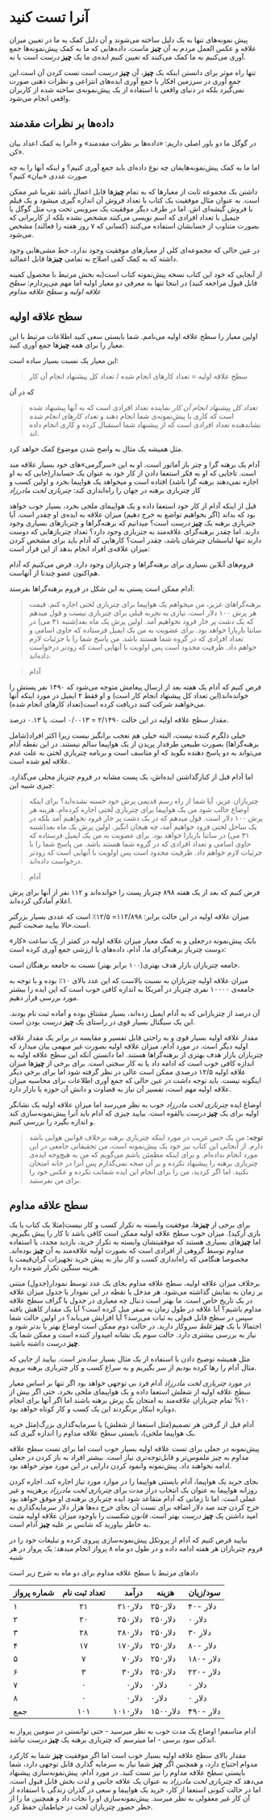 # آنرا تست کنید

پیش نمونه‌های تنها به یک دلیل ساخته می‌شوند و آن دلیل کمک به ما در تعیین میزان علاقه و عکس العمل مردم به آن **چیز** ماست. داده‌هایی که ما به کمک  پیش‌نمونه‌ها جمع آوری می‌کنیم به ما کمک می‌کنند که تعیین کنیم ایده‌ی ما یک **چیز** _درست_ است یا نه.

تنها راه موثر برای دانستن اینکه یک **چیز**، آن **چیز** _درست_ است تست کردن آن است.این جمع آوری در سرزمین افکار با جمع آوری ایده‌های انتزاعی و نظرات ذهنی صورت نمی‌گیرد بلکه در دنیای واقعی با استفاده از یک پیش‌نمونه‌ی ساخته شده از کاربران واقعی انجام می‌شود. 

## داده‌ها بر نظرات مقدمند

در گوگل ما دو باور اصلی داریم: «داده‌ها بر نظرات مقدمند» و «آنرا به کمک اعداد بیان کن».

اما ما به کمک پیش‌نمونه‌هایمان چه نوع داده‌ای باید جمع آوری کنیم؟ و اینکه آنها را به چه صورت عددی «بیان» کنیم؟

داشتن یک مجموعه ثابت از معیارها که به تمام **چیز**ها قابل اعمال باشد تقریبا غیر ممکن است. به عنوان مثال موفقیت یک کتاب با تعداد فروش آن اندازه گیری میشود و یک فیلم با فروش گیشه‌ای اش. اما در طرف دیگر موفقیت یک سرویس تحت وب مثل گوگل یا جیمیل با تعداد افرادی که اسم نویسی می‌کنند مشخص نشده بلکه از کاربرانی که بصورت متناوب از حسابشان استفاده می‌کنند (کسانی که ۷ روز هفته را فعالند) مشخص می‌شود.

در عین حالی که مجموعه‌ای کلی از معیارهای موفقیت وجود ندارد، خط مشی‌هایی وجود داشته که به کمک کمی اصلاح به تمامی **چیز**ها قابل اعمالند. 

از آنجایی که خود این کتاب نسخه پیش‌نمونه کتاب است(به بخش مرتبط با محصول کمینه قابل قبول مراجعه کنید) در اینجا تنها به معرفی دو معیار اولیه اما مهم می‌پردازم: _سطح علاقه اولیه_ و _سطح علاقه مداوم_

## سطح علاقه اولیه

اولین معیار را سطح علاقه اولیه می‌نامم. شما بایستی سعی کنید اطلاعات مرتبط با این معیار را برای همه **چیز**ها جمع آوری کنید.

این معیار یک نسبت بسیار ساده است: 

> سطح علاقه اولیه = تعداد کارهای انجام شده / تعداد کل پیشنهاد انجام آن کار

که در آن

> _تعداد کل پیشنهاد انجام آن کار_ نماینده تعداد افرادی است که به آنها پیشنهاد شده است که کاری با پیش‌نمونه‌ی شما انجام دهند
و
> _تعداد کارهای انجام شده_ نشاندهنده تعداد افرادی است که از پیشنهاد شما استقبال کرده و کاری انجام داده اند.

مثل همیشه یک مثال به واضح شدن موضوع کمک خواهد کرد. 

آدام یک برهنه گرا و چتر باز آماتور است. او به این «سرگرمی»های خود بسیار علاقه مند است. تاجایی که او به فکر استعفا دادن از کار خود به عنوان یک حسابدار(جایی که به او اجازه نمی‌دهند برهنه گرا باشد) افتاده است و میخواهد یک هواپیما بخرد و اولین کسب و کار چتربازی برهنه در جهان را راه‌اندازی کند: _چتربازی لخت مادرزاد_ 

قبل از اینکه آدام از کار خود استعفا داده و یک هواپیمای ملخی بخرد، بسیار خوب خواهد بود که بداند (اگر بخواهیم تواضع به خرج دهیم) میزان علاقه به ایده‌ی او چقدر است. آیا جتربازی برهنه یک **چیز** _درست_ است؟ میدانیم که برهنه‌گراها و چتربازهای بسیاری وجود دارند. اما چقدر برهنه‌گرای علاقه‌مند به جتربازی وجود دارد؟ تعداد چتربازهایی که دوست دارند تنها لباسشان چترشان باشد، چقدر است؟ کارهایی که آدام باید برای مشخص کردن میزان علاقه‌ی افراد انجام بدهد از این قرار است:

فروم‌های آنلاین بسیاری برای برهنه‌گراها و چتربازان وجود دارد. فرض می‌کنیم که آدام هم‌اکنون عضو چندتا از آنهاست.

آدام ممکن است پستی به این شکل در فروم برهنه‌گراها بفرستد:

> برهنه‌گراهای عزیز، من میخواهم یک هواپیما برای چتربازی لختی اجاره کنم. قیمت هر پرش ۱۰۰ دلار است. نیازی به تجربه قبلی برای چتربازی نیست و قول میدهم که یک دشت پر خار فرود نخواهیم آمد. اولین پرش یک ماه بعد(شنبه ۳۱ می) در سانتا باربارا خواهد بود. برای عضویت به من یک ایمیل فرستاده که حاوی اسامی و تعداد افرادی که در گروه شما هستند باشد. من پاسخ شما را با جزئیات لازم خواهم داد. ظرفیت محدود است پس اولویت با آنهایی است که زودتر درخواست داده‌اند. 

> آدام

فرض کنیم که آدام یک هفته بعد از ارسال پیغامش متوجه می‌شود که ۱۴۹۰ نفر پستش را خوانده‌اند(این تعداد کل پیشنهاد‌ انجام کار است) و او فقط ۲ ایمیل در مورد اینکه آنها می‌خواهند شرکت کنند دریافت کرده است(تعداد کارهای انجام شده).

مقدار سطح علاقه اولیه در این حالت ۲/۱۴۹۰ = ۰/۰۰۱۳ است. یا ۰.۱۳ درصد. 

خیلی دلگرم کننده نیست، البته خیلی هم تعجب برانگیز نیست زیرا اکثر افراد(شامل برهنه‌گراها) بصورت طبیعی طرفدار پریدن از یک هواپیما سالم نیستند. در این نقطه آدام می‌تواند به دو پاسخ دهنده بگوید که او متاسف است و برنامه چتربازی لختی به علت عدم علاقه لغو شده است.

اما آدام قبل از کنارگذاشتن ایده‌اش، یک پست مشابه در فروم چترباز محلی می‌گذارد. چیزی شبیه این:

> چتربازان عزیز، آیا شما از راه رسم قدیمی پرش خود خسته نشده‌اید؟ برای اینکه اوضاع جالب شود من یک هواپیما برای چتربازی لختی اجاره کرده‌ام. هزینه هر پرش ۱۰۰ دلار است. قول میدهم که در یک دشت پر خار فرود نخواهیم آمد بلکه در یک ساحل لختی فرود خواهیم آمد، چه هیجان انگیز. اولین پرش یک ماه بعد(شنبه ۳۱ می) در سانتا باربارا خواهد بود. برای عضویت به من یک ایمیل فرستاده که حاوی اسامی و تعداد افرادی که در گروه شما هستند باشد. من پاسخ شما را با جزئیات لازم خواهم داد. ظرفیت محدود است پس اولویت با آنهایی است که زودتر درخواست داده‌اند. 

> آدام

فرض کنیم که بعد از یک هفته ۸۹۸ چترباز پست را خوانده‌اند و ۱۱۲ نفر از آنها برای پرش اعلام آمادگی کرده‌اند. 

میزان علاقه اولیه در این حالت برابر: ۱۱۲/۸۹۸= ۱۲/۵٪ است که عددی بسیار بزرگتر است.حالا بیایید صحبت کنیم.

بایک پیش‌نمونه درجعلی و به کمک معیار میزان علاقه اولیه در کمتر از یک ساعت «کار» دوست چترباز برهنه‌گرای ما، آدام، داده‌های با ارزشی جمع آوری کرده است:

جامعه چتربازان بازار هدف بهتری(۱۰۰ برابر بهتر) نسبت به جامعه برهنگان است. 

میزان علاقه اولیه چتربازان به نسبت بالاست که این عدد بالای ۱۰٪ بوده و با توجه به جامعه‌ی ۱۰۰۰۰ نفری چترباز در آمریکا به اندازه کافی خوب است که این ایده را بیشتر مورد بررسی قرار دهیم. 

آن درصد از چتربازانی که به آدام ایمیل زده‌اند، بسیار مشتاق بوده و آماده ثبت نام بودند. این یک سیگنال بسیار قوی در راستای یک **چیز** _درست_ بودن است. 

مقدار علاقه اولیه بسیار قوی و به راحتی قابل تفسیر و مقایسه در برابر یک مقدار علاقه اولیه دیگر است. در مورد آدام، میزان علاقه اولیه بصورت غیر مبهمی بیان میدارد که چتربازان بازار هدف بهتری از برهنه‌گراها هستند. اما دانستن آنکه این سطح علاقه اولیه به اندازه کافی خوب است که ادامه داد یا نه کار سختی است. برای برخی از **چیز**ها میزان علاقه اولیه ۱۲/۵ درصدی ممکن است عالی در نظر گرفته شود اما برای برخی دیگر اینگونه نیست. باید توجه داشت در عین حالی که جمع آوری اطلاعات برای محاسبه میزان علاقه اولیه مهم است، تفسیر آن نیاز به قضاوت و دانش آن حوزه یا بازار دارد. 

اوضاع ایده _چتربازی لخت مادرزاد_ خوب به نظر می‌رسد اما میزان علاقه اولیه یک نشانگر اولیه برای یک  **چیز** _درست_ بالقوه است. بیایید چیزی که آدام باید آنرا پیش‌نمونه‌سازی کند و اندازه بگیرد را بررسی کنیم.

> **توجه:** من یک حس غریب در مورد اینکه چتربازی برهنه برخلاف قوانین هوایی باشد دارم. از آنجایی این کتاب نیز خود یک پیش‌نمونه است، من تحقیقاتی جامعی در این مورد انجام نداده‌ام. و برای اینکه مطمئن باشم می‌گویم که من به هیچ‌وجه ایده‌ی چتربازی برهنه را پیشنهاد نکرده و بر آن صحه نمی‌گذارم پس آنرا در خانه امتحان نکنید. اما اگر کردید، من را برای انجام این ایده شماتت نکرده و عکس خود را برای من نفرستید.

## سطح علاقه مداوم

برای برخی از **چیز**ها، موفقیت وابسته به تکرار کسب و کار نیست(مثلا یک کتاب یا یک بازی آرکید). میزان خوب سطح علاقه اولیه ممکن است کافی باشد تا کار را پیش بگیریم. اما **چیز**های بسیاری هستند که موفقیتشان وابسته به تکرار خرید، بازدید مجدد، یا استفاده مداوم توسط گروهی از افرادی است که بصورت اولیه علاقه‌مند به آن **چیز** بوده‌اند. مخصوصا هنگامی که راه‌اندازی کسب و کار نیاز به پیش خرید تجهیزات گران‌قیمت یا هزینه سنگین تکرار شونده دارد. 

برخلاف میزان علاقه اولیه، سطح علاقه مداوم بجای یک عدد توسط نمودار(جدول) مبتنی بر زمان به نمایش گذاشته می‌شود. هر مدخل یا نقطه در این نمودار یا جدول میزان علاقه در یک تاریخ خاص است. ما بهتر است دنبال چه معیاری در جدول یا گراف سطح علاقه مداوم باشیم؟ آیا علاقه در طول زمان به صفر میل کرده است؟ آیا یک مقدار کاهش یافته سپس در سطح قابل قبولی به ثبات می‌رسد؟ آیا افزایش می‌یابد؟ در اولین حالت شما احتمالا با یک **چیز** _غلط_ سروکار دارید. در حالت دوم ممکن است اوضاع بهتر یا بدتر شود و نیاز به بررسی بیشتری دارد. حالت سوم یک نشانه امیدوار کننده است و ممکن شما یک **چیز** _درست_ داشته باشید.

مثل همیشه توضیح دادن با استفاده از یک مثال بسیار ساده‌تر است. بیایید از جایی که مثال آدام را رها کرده‌ بودیم از سر بگیریم و به سراغ کسب و کار چتربازی برهنه برویم. 

در مورد _چتربازی لخت مادرزاد_ آدام فرد بی توجهی خواهد بود اگر تنها بر اساس معیار سطح علاقه اولیه از شغلش استعفا داده و یک هواپیمای ملخی بخرد. حتی اگر بیش از ۱۰% تمام چتربازان علاقه‌مند به امتحان یک پرش برهنه باشند اما اگر آنها برای انجام دوباره اینکار برنگردند این یک کسب و کار کوتاه خواهد بود. 

آدام قبل از گرفتن هر تصمیم(مثل استعفا از شغلش) یا سرمایه‌گذاری بزرگ(مثل خرید یک هواپیما ملخی)، بایستی سطح علاقه مداوم را اندازه گیری کند. 

پیش‌نمونه در جعلی برای تست علاقه اولیه بسیار خوب است اما برای تست سطح علاقه مداوم به چیز ملموس‌تر و قابل‌توجه‌تری نیاز است. بیشتر افراد به باز کردن در جعلی ادامه نخواهند داد. پیش‌نمونه وانمود کردن دارایی در این مورد موثر خواهد بود. 

بجای خرید یک هواپیما، آدام بایستی هواپیما را در موارد مورد نیاز اجاره کند. اجاره کردن روزانه هواپیما به عنوان یک انتخاب دراز مدت برای _چتربازی لخت مادرزاد_ پرهزینه و غیر عملی است. اما تا زمانی که آدام متقاعد شود ایده چتربازی برهنه‌ی او موفق خواهد بود خرج کردن چند صد دلار اضافه برای تست آن بجای خرج ده‌ها هزار دلار سرمایه‌گذاری به امید داشتن یک **چیز** _درست_ بهتر است. _قانون شکست_ را باوجود میزان علاقه اولیه مثبت به خاطر بیاورید که شانس بر علیه **چیز** آدام است.

بیایید فرض کنیم که آدام از پروتکل پیش‌نمونه‌سازی پیروی کرده و تبلیغات خود را در فروم چتربازان هر هفته ادامه داده و در طول دو ماه ۸ پرواز انجام میدهد: یک پرواز در هر شنبه

دادهای مرتبط با سطح علاقه مداوم برای دو ماه به شرح زیر است

| شماره پرواز | تعداد ثبت نام | درآمد  | هزینه  | سود/زیان |
| ------------|:-------------:| ------:| ------ | -------- |
|۱            |۲۱             | ۲۱۰دلار | ۲۵۰دلار |۴۰- دلار   |
|۲            |۲۰             | ۲۵۰دلار | ۲۵۰دلار |۰ دلار     |
|۳            |۲۸             | ۲۸۰دلار | ۲۵۰دلار |۳۰ دلار    |
|۴            |۱۷             | ۱۷۰دلار | ۲۵۰دلار |۸۰- دلار   |
|۵            |۷              | ۷۰دلار  | ۲۵۰دلار |۱۸۰- دلار  |
|۶            |۳              | ۳۰دلار  | ۲۵۰دلار |۲۲۰- دلار  |
|۷            |۰              | ۰دلار   | ۰دلار   |۰ دلار     |
|۸            |۰              | ۰دلار   | ۰دلار   |۰ دلار     |
|جمع          |۱۰۱            | ۱۰۱۰دلار| ۱۵۰۰دلار|۴۹۰- دلار  |

آدام متاسفم! اوضاع یک مدت خوب به نظر میرسید - حتی توانستی در سومین پرواز به اندکی سود برسی - اما میترسم که چتربازی برهنه یک **چیز** _درست_ نباشد.

مقدار بالای سطح علاقه اولیه بسیار خوب است اما اگر موفقیت **چیز** شما به کارکرد مدوام احتیاج دارد، و همچنین اگر **چیز** شما نیاز به سرمایه گذاری قابل توجهی دارد، شما بایستی سطح علاقه مداوم را نیز تست کنید. در مورد آدام، پیش‌نمونه‌سازی پیشنهاد می‌دهد که _چتربازی لخت مادرزاد_ به عنوان یک علاقه جانبی و لذت بخش قابل قبول است، اما در حالت کنونی استعفا از کار، خرید یک هواپیما و سعی در گذران زندگی با استفاده از آن کار غیر معقولی به نظر میرسد. پیش‌نمونه‌سازی او را نجات داد و همچنین ما را از  خطر حضور چتربازان لخت در حیاطمان حفظ کرد. 

